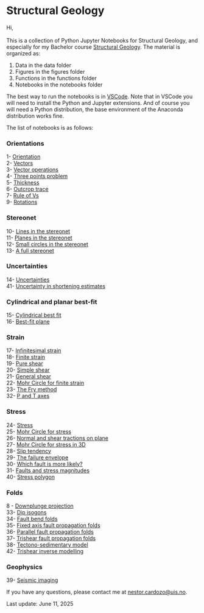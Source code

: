 # Structural Geology
Hi,
\
\
This is a collection of Python Jupyter Notebooks for Structural Geology, and especially for my Bachelor course [Structural Geology](https://www.youtube.com/playlist?list=PL1Oi4O0iZ7iYI4AsAV5JAsYzrB_M96L_y). The material is organized as:

1. Data in the data folder
2. Figures in the figures folder
3. Functions in the functions folder
4. Notebooks in the notebooks folder

The best way to run the notebooks is in [VSCode](https://code.visualstudio.com). Note that in VSCode you will need to install the Python and Jupyter extensions. And of course you will need a Python distribution, the base environment of the Anaconda distribution works fine.

The list of notebooks is as follows:

### Orientations

1- [Orientation](/notebooks/nb1_orientation.ipynb)<br>
2- [Vectors](/notebooks/nb2_vectors.ipynb)<br>
3- [Vector operations](/notebooks/nb3_vector_operations.ipynb)<br>
4- [Three points problem](/notebooks/nb4_three_points.ipynb)<br>
5- [Thickness](/notebooks/nb5_thickness.ipynb)<br>
6- [Outcrop trace](/notebooks/nb6_outcrop_trace.ipynb)<br>
7- [Rule of Vs](/notebooks/nb7_rule_of_vs.ipynb)<br>
9- [Rotations](/notebooks/nb9_rotations.ipynb)<br>

### Stereonet

10- [Lines in the stereonet](/notebooks/nb10_stereo_lines.ipynb)<br>
11- [Planes in the stereonet](/notebooks/nb11_stereo_planes.ipynb)<br>
12- [Small circles in the stereonet](/notebooks/nb12_stereo_small_circles.ipynb)<br>
13- [A full stereonet](/notebooks/nb13_stereonet.ipynb)<br>

### Uncertainties

14- [Uncertainties](/notebooks/nb14_uncertainties.ipynb)<br>
41- [Uncertainty in shortening estimates](/notebooks/nb41_uncertainty_shortening.ipynb)<br>

### Cylindrical and planar best-fit

15- [Cylindrical best fit](/notebooks/nb15_bestfit_fold_axis.ipynb)<br>
16- [Best-fit plane](/notebooks/nb16_bestfit_plane.ipynb)<br>

### Strain

17- [Infinitesimal strain](/notebooks/nb17_infinitesimal_strain.ipynb)<br>
18- [Finite strain](/notebooks/nb18_finite_strain.ipynb)<br>
19- [Pure shear](/notebooks/nb19_pure_shear.ipynb)<br>
20- [Simple shear](/notebooks/nb20_simple_shear.ipynb)<br>
21- [General shear](/notebooks/nb21_general_shear.ipynb)<br>
22- [Mohr Circle for finite strain](/notebooks/nb22_mohr_circle_strain.ipynb)<br>
23- [The Fry method](/notebooks/nb23_fry_method.ipynb)<br>
32- [P and T axes](/notebooks/nb32_p_t_axes.ipynb)<br>

### Stress

24- [Stress](/notebooks/nb24_stress.ipynb)<br>
25- [Mohr Circle for stress](/notebooks/nb25_mohr_circle_stress.ipynb)<br>
26- [Normal and shear tractions on plane](/notebooks/nb26_tractions_on_plane.ipynb)<br>
27- [Mohr Circle for stress in 3D](/notebooks/nb27_mohr_circle_stress_3d.ipynb)<br>
28- [Slip tendency](/notebooks/nb28_slip_tendency.ipynb)<br>
29- [The failure envelope](/notebooks/nb29_failure_envelope.ipynb)<br>
30- [Which fault is more likely?](/notebooks/nb30_fault_likelihood.ipynb)<br>
31- [Faults and stress magnitudes](/notebooks/nb31_faults_magnitude_stress.ipynb)<br>
40- [Stress polygon](/notebooks/nb40_stress_polygon.ipynb)<br>

### Folds

8 - [Downplunge projection](/notebooks/nb8_downplunge_proj.ipynb)<br>
33- [Dip isogons](/notebooks/nb33_dip_isogons.ipynb)<br>
34- [Fault bend folds](/notebooks/nb34_fault_bend_fold.ipynb)<br>
35- [Fixed axis fault propagation folds](/notebooks/nb35_fixed_axis_fpf.ipynb)<br>
36- [Parallel fault propagation folds](/notebooks/nb36_parallel_fpf.ipynb)<br>
37- [Trishear fault propagation folds](/notebooks/nb37_trishear.ipynb)<br>
38- [Tectono-sedimentary model](/notebooks/nb38_tect_sed_model.ipynb)<br>
42- [Trishear inverse modelling](/notebooks/nb42_trishear_inversion.ipynb)<br>

### Geophysics

39- [Seismic imaging](/notebooks/nb39_seismic_image.ipynb)

If you have any questions, please contact me at [nestor.cardozo@uis.no](mailto:nestor.cardozo@uis.no).

Last update: June 11, 2025
